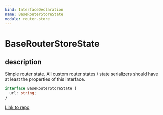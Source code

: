 ```yaml
---
kind: InterfaceDeclaration
name: BaseRouterStoreState
module: router-store
---
```


# BaseRouterStoreState

## description

Simple router state.
All custom router states / state serializers should have at least
the properties of this interface.

```ts
interface BaseRouterStoreState {
  url: string;
}
```

[Link to repo](https://github.com/ngrx/platform/blob/master/modules/router-store/src/serializers/base.ts#L8-L10)
